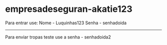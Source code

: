 # empresadeseguran-akatie123
Para entrar use:
Nome - Luquinhas123
Senha - senhadoida

-----------------------------------------------------------------------------------------------------------

Para enviar tropas teste use a senha - senhadoida2
